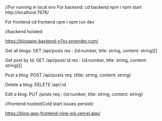 //For running in local env
  For backend:
  cd backend
  npm i
  npm start 
  http://localhost:7676/

  For frontend
  cd frontend
  npm i 
  npm run dev
  
//backend hoisted: 

https://blogapp-backend-n7sv.onrender.com/

  Get all blogs:  GET /api/posts 
                      res : {id:number, title: string, content: string}[]
                      
  Get post by Id: GET /api/post/:id
                      res : {id:number, title: string, content: string}[]
                      
  Post a blog:    POST /api/posts
                      req: {title: string, content: string}
                      
  Delete a blog:  DELETE /api/:id
  
                      
  Edit a  blog:   PUT /posts
                      req : {id:number, title: string, content: string}
                      
//frontend hosted(Cold start issues persist):

https://blog-app-frontend-nine-psi.vercel.app/

